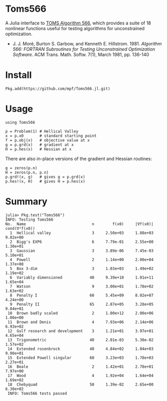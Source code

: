 # Toms566

A Julia interface to [TOMS Algorithm 566](https://dl.acm.org/citation.cfm?doid=355934.355943), which provides a suite of 18 nonlinear functions useful for testing algorithms for unconstrained optimization.

- J. J. Moré, Burton S. Garbow, and Kenneth E. Hillstrom. 1981. _Algorithm 566: FORTRAN Subroutines for Testing Unconstrained Optimization Software_. ACM Trans. Math. Softw. 7(1), March 1981, pp. 136-140

# Install
```
Pkg.add(https://github.com/mpf/Toms566.jl.git)
```

# Usage

```
using Toms566

p = Problem(1) # Hellical Valley
x = p.x0       # standard starting point
f = p.obj(x)   # objective value at x
g = p.grd(x)   # gradient at x
H = p.hes(x)   # Hessian at x
```

There are also in-place versions of the gradient and Hessian routines:

```
g = zeros(p.n)
H = zeros(p.n, p.n)
p.grd!(x, g)   # gives g = p.grd(x)
p.hes!(x, H)   # gives H = p.hes(x)
```

# Summary
```
julia> Pkg.test("Toms566")
INFO: Testing Toms566
No.  Name                             n        f(x0)     |∇f(x0)| cond(∇²f(x0))
  1  Hellical valley                  3     2.50e+03     1.88e+03     9.82e+00
  2  Bigg's EXP6                      6     7.79e-01     2.55e+00     1.30e+01
  3  Gaussian                         3     3.89e-06     7.45e-03     5.10e+01
  4  Powell                           2     1.14e+00     2.00e+04     1.37e+08
  5  Box 3-dim                        3     1.03e+03     1.49e+02     1.19e+02
  6  Variably dimensioned            40     9.39e+10     1.01e+11     1.65e+04
  7  Watson                           9     3.00e+01     1.78e+02     1.63e+02
  8  Penalty I                       60     5.45e+09     8.02e+07     4.24e+00
  9  Penalty II                      65     2.87e+05     3.28e+05     9.84e+01
 10  Brown badly scaled               2     1.00e+12     2.00e+06     1.00e+00
 11  Brown and Denis                  4     7.93e+06     2.14e+06     6.93e+02
 12  Gulf research and development    3     1.21e+01     3.97e+01     4.65e+04
 13  Trigonometric                   40     2.01e-03     5.30e-02     1.57e+02
 14  Extended rosenbrock             40     4.84e+02     1.04e+03     9.90e+01
 15  Extended Powell singular        60     3.23e+03     1.78e+03     2.27e+01
 16  Beale                            2     1.42e+01     2.78e+01     7.97e+00
 17  Wood                             4     1.92e+04     1.64e+04     1.69e+02
 18  Chebyquad                       50     1.39e-02     2.65e+00     6.30e+02
 INFO: Toms566 tests passed
```
